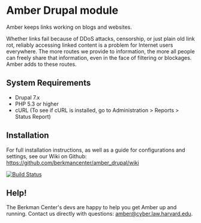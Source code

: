Amber Drupal module
=================
Amber keeps links working on blogs and websites.

Whether links fail because of DDoS attacks, censorship, or just plain old link rot, reliably accessing linked content is a problem for Internet users everywhere. The more routes we provide to information, the more all people can freely share that information, even in the face of filtering or blockages. Amber adds to these routes.

## System Requirements ##

* Drupal 7.x
* PHP 5.3 or higher
* cURL (To see if cURL is installed, go to Administration > Reports > Status Report)

## Installation ##

For full installation instructions, as well as a guide for configurations and settings, see our Wiki on Github: https://github.com/berkmancenter/amber_drupal/wiki

[![Build Status](https://travis-ci.org/berkmancenter/amber_drupal.png?branch=master)](https://travis-ci.org/berkmancenter/amber_drupal)

## Help! ##
The Berkman Center's devs are happy to help you get Amber up and running. Contact us directly with questions: amber@cyber.law.harvard.edu.
